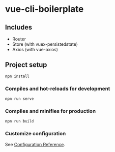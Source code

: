 # vue-cli-boilerplate

## Includes
* Router
* Store (with vuex-persistedstate)
* Axios (with vue-axios)

## Project setup
```
npm install
```

### Compiles and hot-reloads for development
```
npm run serve
```

### Compiles and minifies for production
```
npm run build
```

### Customize configuration
See [Configuration Reference](https://cli.vuejs.org/config/).
